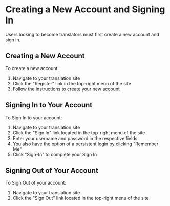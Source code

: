# Creating a New Account and Signing In

Users looking to become translators must first create a new account and sign in. 

## Creating a New Account

To create a new account:

1. Navigate to your translation site
1. Click the "Register" link in the top-right menu of the site
1. Follow the instructions to create your new account

## Signing In to Your Account

To Sign In to your account:

1. Navigate to your translation site
1. Click the "Sign In" link located in the top-right menu of the site
1. Enter your username and password in the respective fields
1. You also have the option of a persistent login by clicking "Remember Me"
1. Click "Sign-In" to complete your Sign In

## Signing Out of Your Account

To Sign Out of your account:

1. Navigate to your translation site
1. Click the "Sign Out" link located in the top-right menu of the site